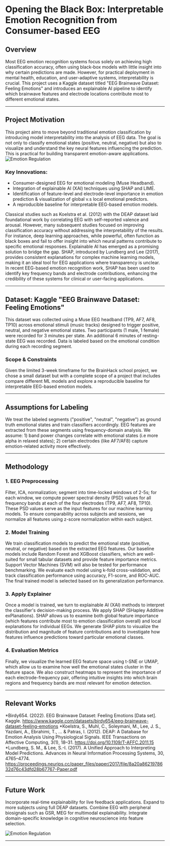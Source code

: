 # Opening the Black Box: Interpretable Emotion Recognition from Consumer-based EEG

## Overview
Most EEG emotion recognition systems focus solely on achieving high classification accuracy, often using black-box models with little insight into why certain predictions are made. However, for practical deployment in mental health, education, and user-adaptive systems, interpretability is crucial. This project uses a Kaggle dataset titled "EEG Brainwave Dataset: Feeling Emotions" and introduces an explainable AI pipeline to identify which brainwave features and electrode locations contribute most to different emotional states.

---

## Project Motivation
This project aims to move beyond traditional emotion classification by introducing model interpretability into the analysis of EEG data. The goal is not only to classify emotional states (positive, neutral, negative) but also to visualize and understand the key neural features influencing the prediction. This is practical for building transparent emotion-aware applications.
![Emotion Regulation](https://www.hopebridge.com/wp-content/uploads/2022/05/Understand-Emotion-Tips-Kids-Autism-Hopebridge.jpg)

### Key Innovations:
- Consumer-designed EEG for emotional modeling (Muse Headband).
- Integration of explainable AI (XAI) techniques using SHAP and LIME.
- Identification of feature-level and electrode-level importance in emotion prediction & visualization of global v.s local emotional predictors.
- A reproducible baseline for interpretable EEG-based emotion models.

Classical studies such as Koelstra et al. (2012) with the DEAP dataset laid foundational work by correlating EEG with self-reported valence and arousal. However, many subsequent studies focused on improving classification accuracy without addressing the interpretability of the results. For instance, deep learning approaches, while powerful, often function as black boxes and fail to offer insight into which neural patterns contribute to specific emotional responses. Explainable AI has emerged as a promising solution to bridge the gap. SHAP, introduced by Lundberg and Lee (2017), provides consistent explanations for complex machine learning models, making it an ideal tool for EEG applications where transparency is unclear. In recent EEG-based emotion recognition work, SHAP has been used to identify key frequency bands and electrode contributions, enhancing the credibility of these systems for clinical or user-facing applications.

---

## Dataset: Kaggle "EEG Brainwave Dataset: Feeling Emotions"
This dataset was collected using a Muse EEG headband (TP9, AF7, AF8, TP10) across emotional stimuli (music tracks) designed to trigger positive, neutral, and negative emotional states. Two participants (1 male, 1 female) were recorded for 3 minutes per state. An additional 6 minutes of resting-state EEG was recorded. Data is labeled based on the emotional condition during each recording segment.

### Scope & Constraints
Given the limited 3-week timeframe for the BrainHack school project, we chose a small dataset but with a complete scope of a project that includes compare different ML models and explore a reproducible baseline for interpretable EEG-based emotion models.

---

## Assumptions for Labeling
We treat the labeled segments ("positive", "neutral", "negative") as ground truth emotional states and train classifiers accordingly. EEG features are extracted from these segments using frequency-domain analysis. We assume: 1) band power changes correlate with emotional states (i.e more alpha in relaxed states); 2) certain electrodes (like AF7/AF8) capture emotion-related activity more effectively.

---

## Methodology
### 1. **EEG Preprocessing**
Filter, ICA, normalization; segment into time-locked windows of 2-5s; for each window, we compute power spectral density (PSD) values for all frequency bands at each of the four electrodes (TP9, AF7, AF8, TP10). These PSD values serve as the input features for our machine learning models. To ensure comparability across subjects and sessions, we normalize all features using z-score normalization within each subject.

### 2. **Model Training**
We train classification models to predict the emotional state (positive, neutral, or negative) based on the extracted EEG features. Our baseline models include Random Forest and XGBoost classifiers, which are well-suited for small tabular datasets and provide feature importance metrics. Support Vector Machines (SVM) will also be tested for performance benchmarking. We evaluate each model using k-fold cross-validation, and track classification performance using accuracy, F1-score, and ROC-AUC. The final trained model is selected based on its generalization performance.

### 3. **Apply Explainer**
Once a model is trained, we turn to explainable AI (XAI) methods to interpret the classifier's decision-making process. We apply SHAP (SHapley Additive exPlanations). SHAP allows us to examine both global feature importance (which features contribute most to emotion classification overall) and local explanations for individual EEGs. We generate SHAP plots to visualize the distribution and magnitude of feature contributions and to investigate how features influence predictions toward particular emotional classes. 

### 4. **Evaluation Metrics**
Finally, we visualize the learned EEG feature space using t-SNE or UMAP, which allow us to examine how well the emotional states cluster in the feature space. We also construct heatmaps to represent the importance of each electrode-frequency pair, offering intuitive insights into which brain regions and frequency bands are most relevant for emotion detection.

---

## Relevant Works
*Birdy654. (2022). EEG Brainwave Dataset: Feeling Emotions [Data set]. Kaggle. https://www.kaggle.com/datasets/birdy654/eeg-brainwave-dataset-feeling-emotions
*Koelstra, S., Muhl, C., Soleymani, M., Lee, J. S., Yazdani, A., Ebrahimi, T., ... & Patras, I. (2012). DEAP: A Database for Emotion Analysis Using Physiological Signals. IEEE Transactions on Affective Computing, 3(1), 18–31. https://doi.org/10.1109/T-AFFC.2011.15
*Lundberg, S. M., & Lee, S.-I. (2017). A Unified Approach to Interpreting Model Predictions. Advances in Neural Information Processing Systems, 30, 4765–4774. https://proceedings.neurips.cc/paper_files/paper/2017/file/8a20a8621978632d76c43dfd28b67767-Paper.pdf

---

## Future Work
Incorporate real-time explainability for live feedback applications.
Expand to more subjects using full DEAP datasets.
Combine EEG with peripheral biosignals such as GSR, MEG for multimodal explainability.
Integrate domain-specific knowledge in cognitive neuroscience into feature selection.

![Emotion Regulation](https://bewelltherapygroup.org/wp-content/uploads/2024/03/Untitled-design-67.png)

---
